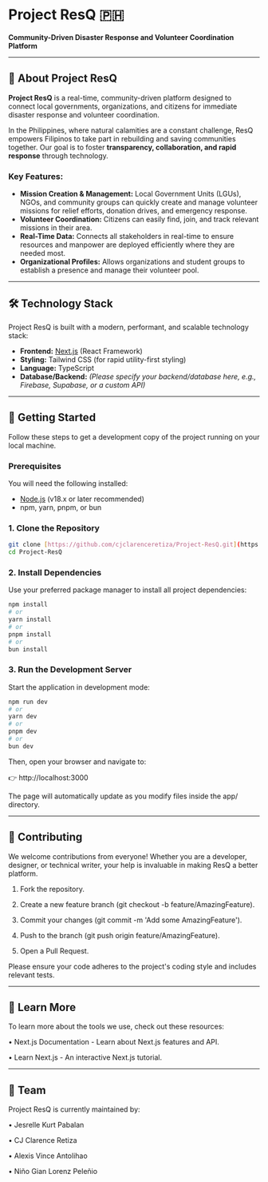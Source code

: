 # Project ResQ 🇵🇭

**Community-Driven Disaster Response and Volunteer Coordination Platform**

---

## 🌟 About Project ResQ

**Project ResQ** is a real-time, community-driven platform designed to connect local governments, organizations, and citizens for immediate disaster response and volunteer coordination.

In the Philippines, where natural calamities are a constant challenge, ResQ empowers Filipinos to take part in rebuilding and saving communities together. Our goal is to foster **transparency, collaboration, and rapid response** through technology.

### Key Features:

* **Mission Creation & Management:** Local Government Units (LGUs), NGOs, and community groups can quickly create and manage volunteer missions for relief efforts, donation drives, and emergency response.
* **Volunteer Coordination:** Citizens can easily find, join, and track relevant missions in their area.
* **Real-Time Data:** Connects all stakeholders in real-time to ensure resources and manpower are deployed efficiently where they are needed most.
* **Organizational Profiles:** Allows organizations and student groups to establish a presence and manage their volunteer pool.

---

## 🛠️ Technology Stack

Project ResQ is built with a modern, performant, and scalable technology stack:

* **Frontend:** [Next.js](https://nextjs.org/) (React Framework)
* **Styling:** Tailwind CSS (for rapid utility-first styling)
* **Language:** TypeScript
* **Database/Backend:** *(Please specify your backend/database here, e.g., Firebase, Supabase, or a custom API)*

---

## 🚀 Getting Started

Follow these steps to get a development copy of the project running on your local machine.

### Prerequisites

You will need the following installed:

* [Node.js](https://nodejs.org/en/) (v18.x or later recommended)
* npm, yarn, pnpm, or bun

### 1. Clone the Repository

```bash
git clone [https://github.com/cjclarenceretiza/Project-ResQ.git](https://github.com/cjclarenceretiza/Project-ResQ.git)
cd Project-ResQ
```

### 2. Install Dependencies

Use your preferred package manager to install all project dependencies:

```bash
npm install
# or
yarn install
# or
pnpm install
# or
bun install
```

### 3. Run the Development Server

Start the application in development mode:

```bash
npm run dev
# or
yarn dev
# or
pnpm dev
# or
bun dev
```
Then, open your browser and navigate to:

👉 http://localhost:3000

The page will automatically update as you modify files inside the app/ directory.

---

## 🤝 Contributing
We welcome contributions from everyone! Whether you are a developer, designer, or technical writer, your help is invaluable in making ResQ a better platform.

1. Fork the repository.

2. Create a new feature branch (git checkout -b feature/AmazingFeature).

3. Commit your changes (git commit -m 'Add some AmazingFeature').

4. Push to the branch (git push origin feature/AmazingFeature).

5. Open a Pull Request.

Please ensure your code adheres to the project's coding style and includes relevant tests.

---

## 📝 Learn More
To learn more about the tools we use, check out these resources:

• Next.js Documentation - Learn about Next.js features and API.

• Learn Next.js - An interactive Next.js tutorial.

---

## 👤 Team
Project ResQ is currently maintained by:

• Jesrelle Kurt Pabalan

• CJ Clarence Retiza

• Alexis Vince Antolihao

• Niño Gian Lorenz Peleñio
